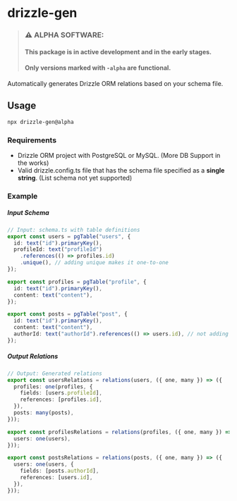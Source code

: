 # drizzle-gen

>### ⚠️ **ALPHA SOFTWARE**: 
>#### This package is in active development and in the early stages.
>#### Only versions marked with `-alpha` are functional.

Automatically generates Drizzle ORM relations based on your schema file.

## Usage




```bash
npx drizzle-gen@alpha
```


### Requirements
- Drizzle ORM project with PostgreSQL or MySQL. (More DB Support in the works)
- Valid drizzle.config.ts file that has the schema file specified as a **single string**. (List schema not yet supported)

### Example

##### Input Schema
```typescript
// Input: schema.ts with table definitions
export const users = pgTable("users", {
  id: text("id").primaryKey(),
  profileId: text("profileId")
    .references(() => profiles.id)
    .unique(), // adding unique makes it one-to-one
});

export const profiles = pgTable("profile", {
  id: text("id").primaryKey(),
  content: text("content"),
});

export const posts = pgTable("post", {
  id: text("id").primaryKey(),
  content: text("content"),
  authorId: text("authorId").references(() => users.id), // not adding unique makes it one-to-many,
});
```

##### Output Relations
```typescript
// Output: Generated relations
export const usersRelations = relations(users, ({ one, many }) => ({
  profiles: one(profiles, {
    fields: [users.profileId],
    references: [profiles.id],
  }),
  posts: many(posts),
}));

export const profilesRelations = relations(profiles, ({ one, many }) => ({
  users: one(users),
}));

export const postsRelations = relations(posts, ({ one, many }) => ({
  users: one(users, {
    fields: [posts.authorId],
    references: [users.id],
  }),
}));
```
